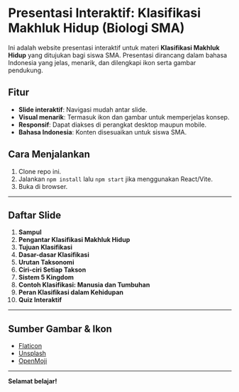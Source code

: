 # Presentasi Interaktif: Klasifikasi Makhluk Hidup (Biologi SMA)

Ini adalah website presentasi interaktif untuk materi **Klasifikasi Makhluk Hidup** yang ditujukan bagi siswa SMA. Presentasi dirancang dalam bahasa Indonesia yang jelas, menarik, dan dilengkapi ikon serta gambar pendukung.

## Fitur
- **Slide interaktif**: Navigasi mudah antar slide.
- **Visual menarik**: Termasuk ikon dan gambar untuk memperjelas konsep.
- **Responsif**: Dapat diakses di perangkat desktop maupun mobile.
- **Bahasa Indonesia**: Konten disesuaikan untuk siswa SMA.

## Cara Menjalankan
1. Clone repo ini.
2. Jalankan `npm install` lalu `npm start` jika menggunakan React/Vite.
3. Buka di browser.

---

## Daftar Slide

1. **Sampul**
2. **Pengantar Klasifikasi Makhluk Hidup**
3. **Tujuan Klasifikasi**
4. **Dasar-dasar Klasifikasi**
5. **Urutan Taksonomi**
6. **Ciri-ciri Setiap Takson**
7. **Sistem 5 Kingdom**
8. **Contoh Klasifikasi: Manusia dan Tumbuhan**
9. **Peran Klasifikasi dalam Kehidupan**
10. **Quiz Interaktif**

---

## Sumber Gambar & Ikon
- [Flaticon](https://www.flaticon.com/)
- [Unsplash](https://unsplash.com/)
- [OpenMoji](https://openmoji.org/)

---

**Selamat belajar!**